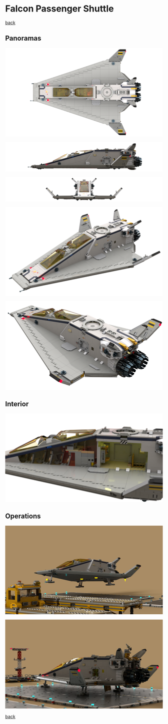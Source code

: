 # Falcon Passenger Shuttle

[back](../README.md)

## Panoramas
![](shuttle-pax_1.png)

![](shuttle-pax_2.png)

![](shuttle-pax_3.png)

![](shuttle-pax_4.png)

![](shuttle-pax_5.png)

## Interior
![](shuttle-pax-interior.png)

## Operations
![](shuttle-pax-landing.png)

![](shuttle-pax-landed.png)

[back](../README.md)
